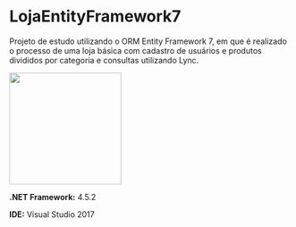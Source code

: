 # LojaEntityFramework7

Projeto de estudo utilizando o ORM Entity Framework 7, em que é realizado o processo de uma loja básica com cadastro de usuários e produtos divididos por categoria e consultas utilizando Lync.

<img src="http://hostingreviewasp.net/wp-content/uploads/Reliable-Entity-Framework-7-Hosting.jpg" height="200">

**.NET Framework:** 4.5.2

**IDE:** Visual Studio 2017
